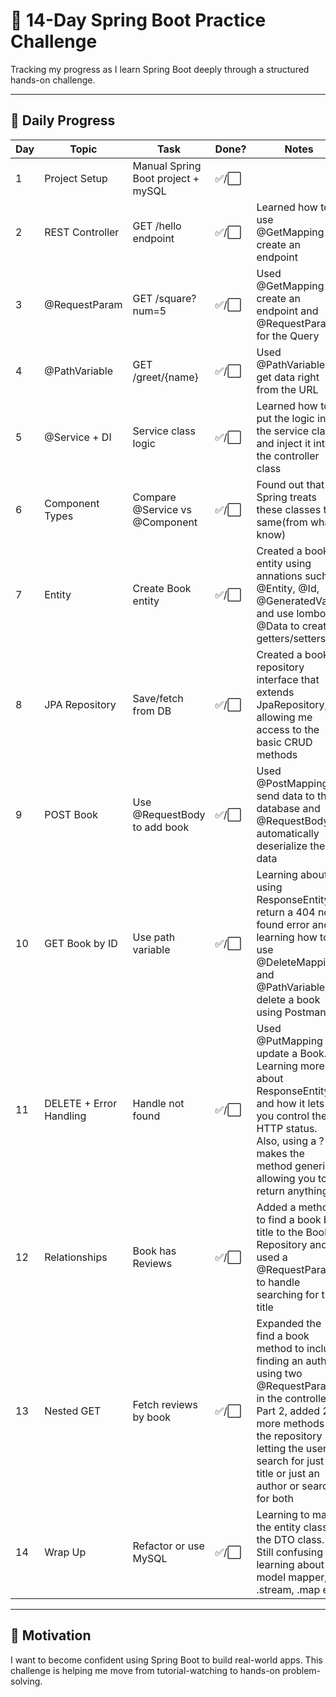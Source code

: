 # 🧪 14-Day Spring Boot Practice Challenge

Tracking my progress as I learn Spring Boot deeply through a structured hands-on challenge.

---

## 📅 Daily Progress

| Day | Topic | Task | Done? | Notes |
|-----|-------|------|-------|-------|
| 1 | Project Setup | Manual Spring Boot project + mySQL | ✅/⬜ |  |
| 2 | REST Controller | GET /hello endpoint | ✅/⬜ |Learned how to use @GetMapping to create an endpoint|
| 3 | @RequestParam | GET /square?num=5 | ✅/⬜ |Used @GetMapping to create an endpoint and @RequestParam for the Query|
| 4 | @PathVariable | GET /greet/{name} | ✅/⬜ |Used @PathVariable to get data right from the URL|
| 5 | @Service + DI | Service class logic | ✅/⬜ |Learned how to put the logic in the service class and inject it into the controller class  |
| 6 | Component Types | Compare @Service vs @Component | ✅/⬜ |Found out that Spring treats these classes the same(from what I know)  |
| 7 | Entity | Create Book entity | ✅/⬜ |Created a book entity using annations such as @Entity, @Id, @GeneratedValue and use lombok @Data to create getters/setters|
| 8 | JPA Repository | Save/fetch from DB | ✅/⬜ | Created a book repository interface that extends JpaRepository, allowing me access to the basic CRUD methods |
| 9 | POST Book | Use @RequestBody to add book | ✅/⬜ | Used @PostMapping to send data to the database and @RequestBody to automatically deserialize the data |
| 10 | GET Book by ID | Use path variable | ✅/⬜ |Learning about using ResponseEntity to return a 404 not found error and learning how to use @DeleteMapping and @PathVariable to delete a book using Postman |
| 11 | DELETE + Error Handling | Handle not found | ✅/⬜ | Used @PutMapping to update a Book. Learning more about ResponseEntity and how it lets you control the HTTP status. Also, using a ? makes the method generic, allowing you to return anything |
| 12 | Relationships | Book has Reviews | ✅/⬜ | Added a method to find a book by title to the Book Repository and used a @RequestParam to handle searching for the title  |
| 13 | Nested GET | Fetch reviews by book | ✅/⬜ | Expanded the find a book method to include finding an author, using two @RequestParam in the controller. Part 2, added 2 more methods to the repository letting the user search for just a title or just an author or search for both  |
| 14 | Wrap Up | Refactor or use MySQL | ✅/⬜ | Learning to map the entity class to the DTO class. Still confusing but learning about model mapper, .stream, .map ect |

---

## 🌱 Motivation
I want to become confident using Spring Boot to build real-world apps. This challenge is helping me move from tutorial-watching to hands-on problem-solving.
